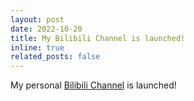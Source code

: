 ```yaml
---
layout: post
date: 2022-10-20
title: My Bilibili Channel is launched!
inline: true
related_posts: false
---
```


My personal [Bilibili Channel](https://www.bluenote.top/) is launched!